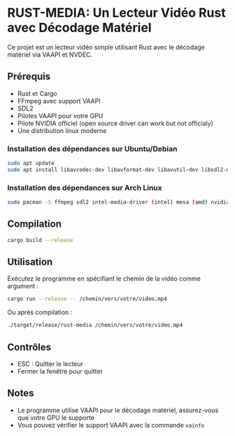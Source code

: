 # RUST-MEDIA: Un Lecteur Vidéo Rust avec Décodage Matériel

Ce projet est un lecteur vidéo simple utilisant Rust avec le décodage matériel via VAAPI et NVDEC.

## Prérequis

- Rust et Cargo
- FFmpeg avec support VAAPI
- SDL2
- Pilotes VAAPI pour votre GPU
- Pilote NVIDIA officiel (open source driver can work but not officialy)
- Une distribution linux moderne

### Installation des dépendances sur Ubuntu/Debian

```bash
sudo apt update
sudo apt install libavcodec-dev libavformat-dev libavutil-dev libsdl2-dev vainfo libva-dev
```

### Installation des dépendances sur Arch Linux

```bash
sudo pacman -S ffmpeg sdl2 intel-media-driver (intel) mesa (amd) nvidia-utils (nvidia officiel)
```

## Compilation

```bash
cargo build --release
```

## Utilisation

Exécutez le programme en spécifiant le chemin de la vidéo comme argument :

```bash
cargo run --release -- /chemin/vers/votre/video.mp4
```

Ou après compilation :

```bash
./target/release/rust-media /chemin/vers/votre/video.mp4
```

## Contrôles

- ESC : Quitter le lecteur
- Fermer la fenêtre pour quitter

## Notes

- Le programme utilise VAAPI pour le décodage matériel, assurez-vous que votre GPU le supporte
- Vous pouvez vérifier le support VAAPI avec la commande `vainfo` 
